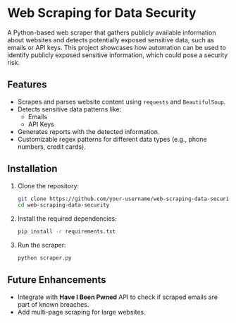 # Web Scraping for Data Security

A Python-based web scraper that gathers publicly available information about websites and detects potentially exposed sensitive data, such as emails or API keys. This project showcases how automation can be used to identify publicly exposed sensitive information, which could pose a security risk.

## Features
- Scrapes and parses website content using `requests` and `BeautifulSoup`.
- Detects sensitive data patterns like:
  - Emails
  - API Keys
- Generates reports with the detected information.
- Customizable regex patterns for different data types (e.g., phone numbers, credit cards).

## Installation

1. Clone the repository:
    ```bash
    git clone https://github.com/your-username/web-scraping-data-security.git
    cd web-scraping-data-security
    ```

2. Install the required dependencies:
    ```bash
    pip install -r requirements.txt
    ```

3. Run the scraper:
    ```bash
    python scraper.py
    ```

## Future Enhancements
- Integrate with **Have I Been Pwned** API to check if scraped emails are part of known breaches.
- Add multi-page scraping for large websites.

